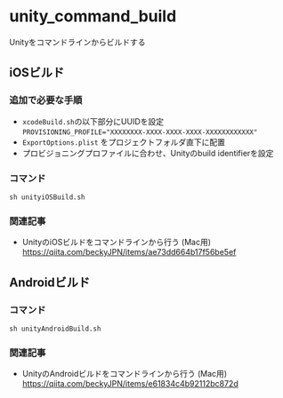 # unity_command_build
Unityをコマンドラインからビルドする

## iOSビルド

### 追加で必要な手順

- `xcodeBuild.sh`の以下部分にUUIDを設定<br>`PROVISIONING_PROFILE="XXXXXXXX-XXXX-XXXX-XXXX-XXXXXXXXXXXX"`
- `ExportOptions.plist` をプロジェクトフォルダ直下に配置
- プロビジョニングプロファイルに合わせ、Unityのbuild identifierを設定

### コマンド 
```Shell
sh unityiOSBuild.sh
```
### 関連記事
- UnityのiOSビルドをコマンドラインから行う (Mac用)<br>https://qiita.com/beckyJPN/items/ae73dd664b17f56be5ef

## Androidビルド

### コマンド 
```Shell
sh unityAndroidBuild.sh
```

### 関連記事
- UnityのAndroidビルドをコマンドラインから行う (Mac用)<br>https://qiita.com/beckyJPN/items/e61834c4b92112bc872d
